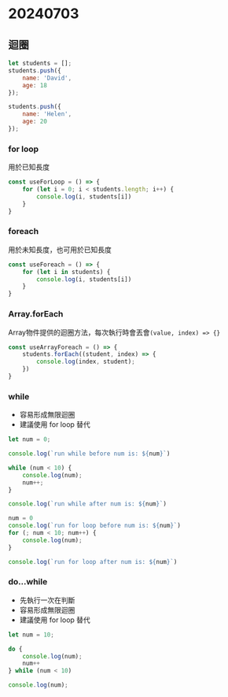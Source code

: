 # 20240703

## 迴圈

```js
let students = [];
students.push({
    name: 'David',
    age: 18
});

students.push({
    name: 'Helen',
    age: 20
});
```

### for loop

用於已知長度

```js
const useForLoop = () => {
    for (let i = 0; i < students.length; i++) {
        console.log(i, students[i])
    }
}
```

### foreach

用於未知長度，也可用於已知長度

```js
const useForeach = () => {
    for (let i in students) {
        console.log(i, students[i])
    }
}
```

### Array.forEach

Array物件提供的迴圈方法，每次執行時會丟會`(value, index) => {}`

```js
const useArrayForeach = () => {
    students.forEach((student, index) => {
        console.log(index, student);
    })
}
```

### while

- 容易形成無限迴圈
- 建議使用 for loop 替代

```js
let num = 0;

console.log(`run while before num is: ${num}`)

while (num < 10) {
    console.log(num);
    num++;
}

console.log(`run while after num is: ${num}`)

num = 0
console.log(`run for loop before num is: ${num}`)
for (; num < 10; num++) {
    console.log(num);
}

console.log(`run for loop after num is: ${num}`)
```

### do...while

- 先執行一次在判斷
- 容易形成無限迴圈
- 建議使用 for loop 替代

```js
let num = 10;

do {
    console.log(num);
    num++
} while (num < 10)

console.log(num);
```
